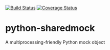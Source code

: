 [![Build Status](https://travis-ci.org/elritsch/python-sharedmock.svg?branch=master)](https://travis-ci.org/elritsch/hepmc2dot)
[![Coverage Status](https://coveralls.io/repos/github/elritsch/python-sharedmock/badge.svg?branch=master)](https://coveralls.io/github/elritsch/python-sharedmock?branch=master)

# python-sharedmock
A multiprocessing-friendly Python mock object
